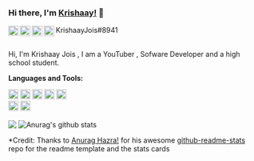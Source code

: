 ### Hi there, I'm [Krishaay!](https://github.com/krishaayjoi21) 👋

<a href="https://www.youtube.com/channel/UC05YwLEhM9hvB4SgC5HN3cA">
  <img align="left" alt="Krishaay Jois | YouTube" width="20px" src="https://raw.githubusercontent.com/krishaayjois21/krishaayjois21/master/assets/youtube.png" />
</a>
<a href="https://twitter.com/Joiskrishaay">
  <img align="left" alt="" width="21px" src="https://raw.githubusercontent.com/krishaayjois21/krishaayjois21/master/assets/twitter.png" />
</a>
<a href="https://github.com/krishaayjois21">
  <img align="left" alt="Krishaay's Github" width="21px" src="https://raw.githubusercontent.com/krishaayjois21/krishaayjois21/master/assets/github.png" />
</a>
<img align="left" alt="Krishaay's Github" width="21px" src="https://raw.githubusercontent.com/krishaayjois21/krishaayjois21/master/assets/discord.svg" /> KrishaayJois#8941

<br />
<br />

Hi, I'm Krishaay Jois , I am a YouTuber , Sofware Developer and a high school student.

**Languages and Tools:**  

<code><img height="20" src="https://raw.githubusercontent.com/krishaayjois21/krishaayjois21/master/assets/python.png"></code>
<code><img height="20" src="https://raw.githubusercontent.com/krishaayjois21/krishaayjois21/master/assets/dart.png"></code>
<code><img height="20" src="https://raw.githubusercontent.com/krishaayjois21/krishaayjois21/master/assets/flutter.png"></code>
<code><img height="20" src="https://raw.githubusercontent.com/krishaayjois21/krishaayjois21/master/assets/html.svg"></code>
<code><img height="20" src="https://raw.githubusercontent.com/krishaayjois21/krishaayjois21/master/assets/css.svg"></code>    
<code><img height="20" src="https://raw.githubusercontent.com/krishaayjois21/krishaayjois21/master/assets/arduino.svg"></code>
<code><img height="20" src="https://raw.githubusercontent.com/krishaayjois21/krishaayjois21/master/assets/mysql.png"></code>


<img align="center" src="https://github-readme-stats.vercel.app/api/top-langs/?username=krishaayjois21&theme=radical&hide=glsl,python" />
<img align="center" src="https://github-readme-stats.vercel.app/api?username=krishaayjois21&show_icons=true&theme=radical&line_height=27&v=5" alt="Anurag's github stats" />


*Credit: Thanks to [Anurag Hazra!](https://anuraghazra.github.io) for his awesome [github-readme-stats](https://github.com/anuraghazra/github-readme-stats) repo for the readme template and the stats cards